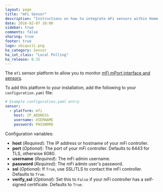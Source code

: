 ```yaml
---
layout: page
title: "mFi Sensor"
description: "Instructions on how to integrate mFi sensors within Home Assistant."
date: 2016-02-07 10:00
sidebar: true
comments: false
sharing: true
footer: true
logo: ubiquiti.png
ha_category: Sensor
ha_iot_class: "Local Polling"
ha_release: 0.32
---
```



The `mfi` sensor platform to allow you to monitor [mFi mPort interface and sensors](https://www.ubnt.com/mfi/mport/).

To add this platform to your installation, add the following to your `configuration.yaml` file:

```yaml
# Example configuration.yaml entry
sensor:
  - platform: mfi
    host: IP_ADDRESS
    username: USERNAME
    password: PASSWORD
```

Configuration variables:

- **host** (*Required*): The IP address or hostname of your mFi controller.
- **port** (*Optional*): The port of your mFi controller. Defaults to 6443 for TLS, otherwise 6080.
- **username** (*Required*): The mFi admin username.
- **password** (*Required*): The mFi admin user's password.
- **ssl** (*Optional*): If `True`, use SSL/TLS to contact the mFi controller. Defaults to `True`.
- **verify_ssl** (*Optional*): Set this to `False` if your mFi controller has a self-signed certificate. Defaults to `True`.

